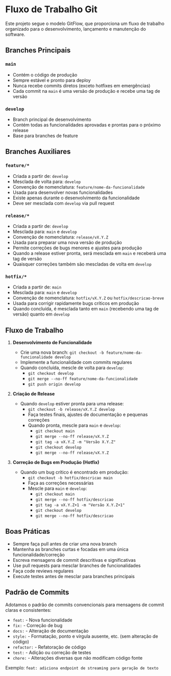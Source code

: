 # Fluxo de Trabalho Git

Este projeto segue o modelo GitFlow, que proporciona um fluxo de trabalho organizado para o desenvolvimento, lançamento e manutenção do software.

## Branches Principais

### `main`
- Contém o código de produção
- Sempre estável e pronto para deploy
- Nunca recebe commits diretos (exceto hotfixes em emergências)
- Cada commit na `main` é uma versão de produção e recebe uma tag de versão

### `develop`
- Branch principal de desenvolvimento
- Contém todas as funcionalidades aprovadas e prontas para o próximo release
- Base para branches de feature

## Branches Auxiliares

### `feature/*`
- Criada a partir de: `develop`
- Mesclada de volta para: `develop`
- Convenção de nomenclatura: `feature/nome-da-funcionalidade`
- Usada para desenvolver novas funcionalidades
- Existe apenas durante o desenvolvimento da funcionalidade
- Deve ser mesclada com `develop` via pull request

### `release/*`
- Criada a partir de: `develop`
- Mesclada para: `main` e `develop`
- Convenção de nomenclatura: `release/vX.Y.Z`
- Usada para preparar uma nova versão de produção
- Permite correções de bugs menores e ajustes para produção
- Quando a release estiver pronta, será mesclada em `main` e receberá uma tag de versão
- Quaisquer correções também são mescladas de volta em `develop`

### `hotfix/*`
- Criada a partir de: `main`
- Mesclada para: `main` e `develop`
- Convenção de nomenclatura: `hotfix/vX.Y.Z` ou `hotfix/descricao-breve`
- Usada para corrigir rapidamente bugs críticos em produção
- Quando concluída, é mesclada tanto em `main` (recebendo uma tag de versão) quanto em `develop`

## Fluxo de Trabalho

1. **Desenvolvimento de Funcionalidade**
   - Crie uma nova branch: `git checkout -b feature/nome-da-funcionalidade develop`
   - Implemente a funcionalidade com commits regulares
   - Quando concluída, mescle de volta para `develop`: 
     - `git checkout develop`
     - `git merge --no-ff feature/nome-da-funcionalidade`
     - `git push origin develop`

2. **Criação de Release**
   - Quando `develop` estiver pronta para uma release:
     - `git checkout -b release/vX.Y.Z develop`
     - Faça testes finais, ajustes de documentação e pequenas correções
     - Quando pronta, mescle para `main` e `develop`:
       - `git checkout main`
       - `git merge --no-ff release/vX.Y.Z`
       - `git tag -a vX.Y.Z -m "Versão X.Y.Z"`
       - `git checkout develop`
       - `git merge --no-ff release/vX.Y.Z`

3. **Correção de Bugs em Produção (Hotfix)**
   - Quando um bug crítico é encontrado em produção:
     - `git checkout -b hotfix/descricao main`
     - Faça as correções necessárias
     - Mescle para `main` e `develop`:
       - `git checkout main`
       - `git merge --no-ff hotfix/descricao`
       - `git tag -a vX.Y.Z+1 -m "Versão X.Y.Z+1"`
       - `git checkout develop`
       - `git merge --no-ff hotfix/descricao`

## Boas Práticas

- Sempre faça pull antes de criar uma nova branch
- Mantenha as branches curtas e focadas em uma única funcionalidade/correção
- Escreva mensagens de commit descritivas e significativas
- Use pull requests para mesclar branches de funcionalidades
- Faça code reviews regulares
- Execute testes antes de mesclar para branches principais

## Padrão de Commits

Adotamos o padrão de commits convencionais para mensagens de commit claras e consistentes:

- `feat:` - Nova funcionalidade
- `fix:` - Correção de bug
- `docs:` - Alteração de documentação
- `style:` - Formatação, ponto e vírgula ausente, etc. (sem alteração de código)
- `refactor:` - Refatoração de código
- `test:` - Adição ou correção de testes
- `chore:` - Alterações diversas que não modificam código fonte

Exemplo: `feat: adiciona endpoint de streaming para geração de texto` 